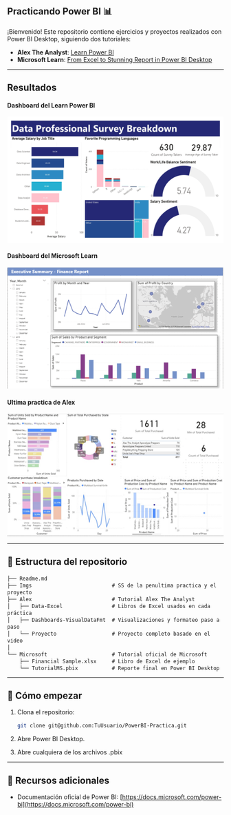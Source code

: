 ## Practicando Power BI 📊

¡Bienvenido! Este repositorio contiene ejercicios y proyectos realizados con Power BI Desktop, siguiendo dos tutoriales:

* **Alex The Analyst**: [Learn Power BI](https://youtu.be/I0vQ_VLZTWg?si=5PVxFnM5pV4uYYsf) 
* **Microsoft Learn**: [From Excel to Stunning Report in Power BI Desktop](https://learn.microsoft.com/en-us/power-bi/create-reports/desktop-excel-stunning-report)

---

## Resultados
#### Dashboard del Learn Power BI
![Dashboard MS](Imgs/Proyecto.jpg)

#### Dashboard del Microsoft Learn
![Dashboard MS](Imgs/MS.png)

#### Ultima practica de Alex
![Ejemplo de la última práctica de Alex](Imgs/Visualizations.jpeg)

---

## 📁 Estructura del repositorio

```plain
├── Readme.md
├── Imgs                          # SS de la penultima practica y el proyecto
├── Alex                          # Tutorial Alex The Analyst
│   ├── Data-Excel                # Libros de Excel usados en cada práctica
│   ├── Dashboards-VisualDataFmt  # Visualizaciones y formateo paso a paso
│   └── Proyecto                  # Proyecto completo basado en el video
│
└── Microsoft                     # Tutorial oficial de Microsoft
    ├── Financial Sample.xlsx     # Libro de Excel de ejemplo
    └── TutorialMS.pbix           # Reporte final en Power BI Desktop
```
[esto esta chido]: <> (> **Nota:** Cada carpeta incluye un archivo `README.md` interno con instrucciones específicas y capturas de pantalla.)

---


## 🚀 Cómo empezar

1. Clona el repositorio:

   ```bash
   git clone git@github.com:TuUsuario/PowerBI-Practica.git
   ```
2. Abre Power BI Desktop.
3. Abre cualquiera de los archivos .pbix

---

## 📖 Recursos adicionales

* Documentación oficial de Power BI: [https://docs.microsoft.com/power-bi](https://docs.microsoft.com/power-bi)
